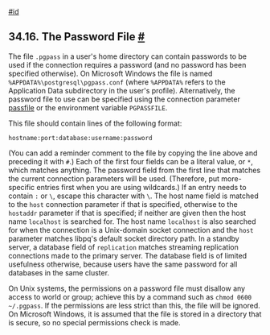 [#id](#LIBPQ-PGPASS)

## 34.16. The Password File [#](#LIBPQ-PGPASS)



The file `.pgpass` in a user's home directory can contain passwords to be used if the connection requires a password (and no password has been specified otherwise). On Microsoft Windows the file is named `%APPDATA%\postgresql\pgpass.conf` (where `%APPDATA%` refers to the Application Data subdirectory in the user's profile). Alternatively, the password file to use can be specified using the connection parameter [passfile](libpq-connect#LIBPQ-CONNECT-PASSFILE) or the environment variable `PGPASSFILE`.

This file should contain lines of the following format:

```
hostname:port:database:username:password
```

(You can add a reminder comment to the file by copying the line above and preceding it with `#`.) Each of the first four fields can be a literal value, or `*`, which matches anything. The password field from the first line that matches the current connection parameters will be used. (Therefore, put more-specific entries first when you are using wildcards.) If an entry needs to contain `:` or `\`, escape this character with `\`. The host name field is matched to the `host` connection parameter if that is specified, otherwise to the `hostaddr` parameter if that is specified; if neither are given then the host name `localhost` is searched for. The host name `localhost` is also searched for when the connection is a Unix-domain socket connection and the `host` parameter matches libpq's default socket directory path. In a standby server, a database field of `replication` matches streaming replication connections made to the primary server. The database field is of limited usefulness otherwise, because users have the same password for all databases in the same cluster.

On Unix systems, the permissions on a password file must disallow any access to world or group; achieve this by a command such as `chmod 0600 ~/.pgpass`. If the permissions are less strict than this, the file will be ignored. On Microsoft Windows, it is assumed that the file is stored in a directory that is secure, so no special permissions check is made.